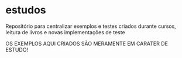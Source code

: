 estudos
=======

Repositório para centralizar exemplos e testes criados durante cursos, leitura de livros e novas implementações de teste


OS EXEMPLOS AQUI CRIADOS SÃO MERAMENTE EM CARATER DE ESTUDO!

